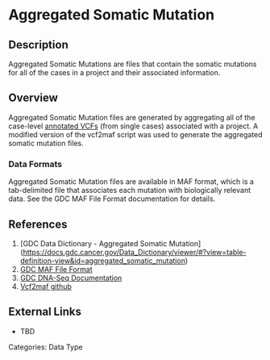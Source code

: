 # Aggregated Somatic Mutation #
## Description ##
Aggregated Somatic Mutations are files that contain the somatic mutations for all of the cases in a project and their associated information.

## Overview ##

Aggregated Somatic Mutation files are generated by aggregating all of the case-level [annotated VCFs](LINK) (from single cases) associated with a project. A modified version of the vcf2maf script was used to generate the aggregated somatic mutation files.

### Data Formats ###

Aggregated Somatic Mutation files are available in MAF format, which is a tab-delimited file that associates each mutation with biologically relevant data. See the GDC MAF File Format documentation for details.  

## References ##
1. [GDC Data Dictionary - Aggregated Somatic Mutation] (https://docs.gdc.cancer.gov/Data_Dictionary/viewer/#?view=table-definition-view&id=aggregated_somatic_mutation)
2. [GDC MAF File Format](https://docs.gdc.cancer.gov/Data/File_Formats/MAF_Format/)
3. [GDC DNA-Seq Documentation](https://docs.gdc.cancer.gov/Data/Bioinformatics_Pipelines/DNA_Seq_Variant_Calling_Pipeline/)
4. [Vcf2maf github](https://github.com/mskcc/vcf2maf)

## External Links ##
* TBD

Categories: Data Type
